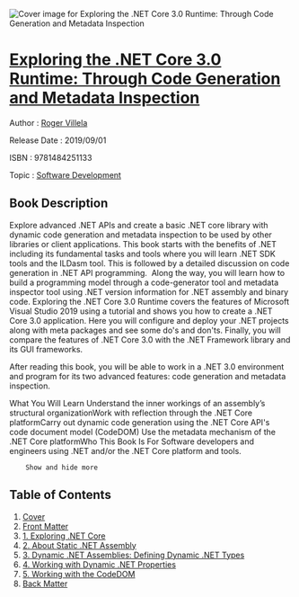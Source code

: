 ![Cover image for Exploring the .NET Core 3.0 Runtime: Through Code Generation and Metadata Inspection](https://imgdetail.ebookreading.net/cover/cover/20200215/EB9781484251133.jpg)

[Exploring the .NET Core 3.0 Runtime: Through Code Generation and Metadata Inspection](https://ebookreading.net/view/book/Exploring+the+.NET+Core+3.0+Runtime%3A+Through+Code+Generation+and+Metadata+Inspection-EB9781484251133_1.html "Exploring the .NET Core 3.0 Runtime: Through Code Generation and Metadata Inspection")
====================================================================================================================

Author : [Roger Villela](https://ebookreading.net/search/author/Roger+Villela)

Release Date : 2019/09/01

ISBN : 9781484251133

Topic : [Software Development](https://ebookreading.net/search/category/software-development)

Book Description
-----------------

 Explore advanced .NET APIs and create a basic .NET core library with dynamic code generation and metadata inspection to be used by other libraries or client applications. This book starts with the benefits of .NET including its fundamental tasks and tools where you will learn .NET SDK tools and the ILDasm tool. This is followed by a detailed discussion on code generation in .NET API programming. 
Along the way, you will learn how to build a programming model through a code-generator tool and metadata inspector tool using .NET version information for .NET assembly and binary code. Exploring the .NET Core 3.0 Runtime covers the features of Microsoft Visual Studio 2019 using a tutorial and shows you how to create a .NET Core 3.0 application. Here you will configure and deploy your .NET projects along with meta packages and see some do's and don'ts. Finally, you will compare the features of .NET Core 3.0 with the .NET Framework library and its GUI frameworks. 

After reading this book, you will be able to work in a .NET 3.0 environment and program for its two advanced features: code generation and metadata inspection. 

What You Will Learn
Understand the inner workings of an assembly’s structural organizationWork with reflection through the .NET Core platformCarry out dynamic code generation using the .NET Core API's  code document model (CodeDOM) Use the metadata mechanism of the .NET Core platformWho This Book Is For
Software developers and engineers using .NET and/or the .NET Core platform and tools. 

        Show and hide more                
Table of Contents
-----------------

1. [Cover](https://ebookreading.net/view/book/Exploring+the+.NET+Core+3.0+Runtime%3A+Through+Code+Generation+and+Metadata+Inspection-EB9781484251133_1.html)
1. [Front Matter](https://ebookreading.net/view/book/Exploring+the+.NET+Core+3.0+Runtime%3A+Through+Code+Generation+and+Metadata+Inspection-EB9781484251133_2.html)
1. [1. Exploring .NET Core](https://ebookreading.net/view/book/Exploring+the+.NET+Core+3.0+Runtime%3A+Through+Code+Generation+and+Metadata+Inspection-EB9781484251133_3.html)
1. [2. About Static .NET Assembly](https://ebookreading.net/view/book/Exploring+the+.NET+Core+3.0+Runtime%3A+Through+Code+Generation+and+Metadata+Inspection-EB9781484251133_4.html)
1. [3. Dynamic .NET Assemblies: Defining Dynamic .NET Types](https://ebookreading.net/view/book/Exploring+the+.NET+Core+3.0+Runtime%3A+Through+Code+Generation+and+Metadata+Inspection-EB9781484251133_5.html)
1. [4. Working with Dynamic .NET Properties](https://ebookreading.net/view/book/Exploring+the+.NET+Core+3.0+Runtime%3A+Through+Code+Generation+and+Metadata+Inspection-EB9781484251133_6.html)
1. [5. Working with the CodeDOM](https://ebookreading.net/view/book/Exploring+the+.NET+Core+3.0+Runtime%3A+Through+Code+Generation+and+Metadata+Inspection-EB9781484251133_7.html)
1. [Back Matter](https://ebookreading.net/view/book/Exploring+the+.NET+Core+3.0+Runtime%3A+Through+Code+Generation+and+Metadata+Inspection-EB9781484251133_8.html)
